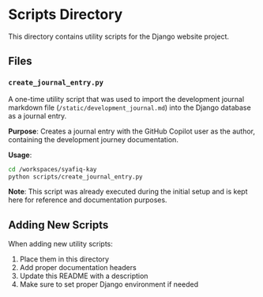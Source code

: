 # Scripts Directory

This directory contains utility scripts for the Django website project.

## Files

### `create_journal_entry.py`
A one-time utility script that was used to import the development journal markdown file (`/static/development_journal.md`) into the Django database as a journal entry.

**Purpose**: Creates a journal entry with the GitHub Copilot user as the author, containing the development journey documentation.

**Usage**: 
```bash
cd /workspaces/syafiq-kay
python scripts/create_journal_entry.py
```

**Note**: This script was already executed during the initial setup and is kept here for reference and documentation purposes.

## Adding New Scripts

When adding new utility scripts:
1. Place them in this directory
2. Add proper documentation headers
3. Update this README with a description
4. Make sure to set proper Django environment if needed
